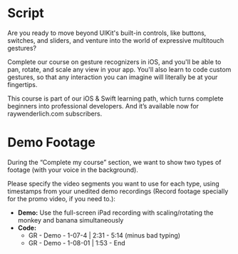 # Script

Are you ready to move beyond UIKit's built-in controls, like buttons, switches, and sliders, and venture into the world of expressive multitouch gestures?

Complete our course on gesture recognizers in iOS, and you'll be able to pan, rotate, and scale any view in your app. You'll also learn to code custom gestures, so that any interaction you can imagine will literally be at your fingertips.

This course is part of our iOS & Swift learning path, which turns complete beginners into professional developers. And it’s available now for raywenderlich.com subscribers.  


# Demo Footage

During the “Complete my course” section, we want to show two types of footage (with your voice in the background).

Please specify the video segments you want to use for each type, using timestamps from your unedited demo recordings
(Record footage specially for the promo video, if you need to.): 

* **Demo:** Use the full-screen iPad recording with scaling/rotating the monkey and banana simultaneously
* **Code:** 
	* GR - Demo - 1-07-4 | 2:31 - 5:14 (minus bad typing)
	* GR - Demo - 1-08-01 | 1:53 - End
